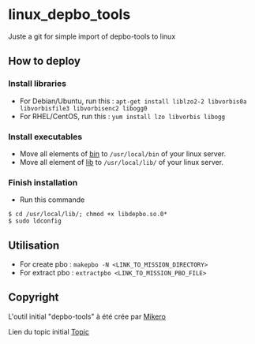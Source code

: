 # linux_depbo_tools

Juste a git for simple import of depbo-tools to linux

## How to deploy 

### Install libraries

- For Debian/Ubuntu, run this : ```apt-get install liblzo2-2 libvorbis0a libvorbisfile3 libvorbisenc2 libogg0```
- For RHEL/CentOS, run this : ```yum install lzo libvorbis libogg```

### Install executables

- Move all elements of [bin](https://github.com/HuetJB/linux_makepbo/tree/main/depbo-tools-0.6.24/bin) to ```/usr/local/bin``` of your linux server.
- Move all element of [lib](https://github.com/HuetJB/linux_makepbo/tree/main/depbo-tools-0.6.24/lib) to ```/usr/local/lib/``` of your linux server.

### Finish installation 

- Run this commande

```
$ cd /usr/local/lib/; chmod +x libdepbo.so.0*
$ sudo ldconfig
```

## Utilisation

- For create pbo : ```makepbo -N <LINK_TO_MISSION_DIRECTORY>```
- For extract pbo : ```extractpbo <LINK_TO_MISSION_PBO_FILE>```

## Copyright

L'outil initial "depbo-tools" à été crée par [Mikero](https://community.bistudio.com/wiki/Mikero_Tools)

Lien du topic initial [Topic](https://securitronlinux.com/bejiitaswrath/how-to-extract-an-arma-3-pbo-file-on-linux-using-pbo-tools/)
